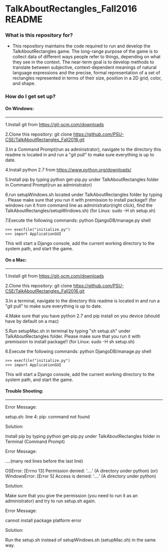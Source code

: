 # TalkAboutRectangles_Fall2016 README #

### What is this repository for? ###

* This repository maintains the code required to run and develop the TalkAboutRectangles game. The long-range purpose of the game is to collect data of different ways people refer to things, depending on what they see in the context. The near-term goal is to develop methods to translate between subjective, context-dependent meanings of natural language expressions and the precise, formal representation of a set of rectangles represented in terms of their size, position in a 2D grid, color, and shape.

### How do I get set up? ###

#### On Windows: ####
-------------------------
1.Install git from https://git-scm.com/downloads

2.Clone this repository: git clone https://github.com/PSU-CSE/TalkAboutRectangles_Fall2016.git

3.In a Command Prompt(run as administrator), navigate to the directory this readme is located in and run a "git pull" to make sure everything is up to date.

4.Install python 2.7 from https://www.python.org/downloads/

5.Install pip by typing python get-pip.py under TalkAboutRectangles folder in Command Prompt(run as administrator)

6.run setupWindows.sh located under TalkAboutRectangles folder by typing . Please make sure that you run it with premission to install package!!
(for windows run it from command line as administrator(right click), find the TalkAboutRectangles/setupWindows.sh)
(for Linux: sudo -H sh setup.sh)
	
7.Execute the following commands: python DjangoDB/manage.py shell

	>>> execfile("initialize.py")
	>>> import ApplicationGUI
   
This will start a Django console, add the current working directory to the system path, and start the game.

#### On a Mac: ####
----------------------
1.Install git from https://git-scm.com/downloads

2.Clone this repository: git clone https://github.com/PSU-CSE/TalkAboutRectangles_Fall2016.git

3.In a terminal, navigate to the directory this readme is located in and run a "git pull" to make sure everything is up to date.

4.Make sure that you have python 2.7 and pip install on you device   (should have by default on a mac)

5.Run setupMac.sh in terminal by typing "sh setup.sh" under TalkAboutRectangles folder. Please make sure that you run it with premission to install package!! (for Linux: sudo -H sh setup.sh)

6.Execute the following commands: python DjangoDB/manage.py shell

	>>> execfile("initialize.py")
	>>> import ApplicationGUI
   
This will start a Django console, add the current working directory to the system path, and start the game.


#### Trouble Shooting: ####
----------------------

Error Message:

setup.sh: line 4: pip: command not found

Solution:

Install pip by typing python get-pip.py under TalkAboutRectangles folder in Terminal (Command Prompt)

Error Message:

....(many red lines before the last line)

OSError: [Errno 13] Permission denied: '....' (A directory under python)
(or)
WindowsError: [Error 5] Access is denied: '....' (A directory under python)

Solution:

Make sure that you give the permission (you need to run it as an administrator) and try to run setup.sh again.

Error Message:

cannot install package platform error

Solution:

Run the setup.sh instead of setupWindows.sh (setupMac.sh) in the same way.
